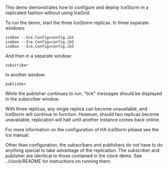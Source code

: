 This demo demonstrates how to configure and deploy IceStorm in a
replicated fashion without using IceGrid.

To run the demo, start the three IceStorm replicas. In three separate
windows:

```
icebox --Ice.Config=config.ib1
icebox --Ice.Config=config.ib2
icebox --Ice.Config=config.ib3
```

And then in a separate window:

```
subscriber
```

In another window:

```
publisher
```

While the publisher continues to run, "tick" messages should be
displayed in the subscriber window.

With three replicas, any single replica can become unavailable, and
IceStorm will continue to function. However, should two replicas
become unavailable, replication will halt until another instance comes
back online.

For more information on the configuration of HA IceStorm please see
the Ice manual.

Other than configuration, the subscribers and publishers do not have
to do anything special to take advantage of the replication. The
subscriber and publisher are identical to those contained in the clock
demo. See ../clock/README for instructions on running them.
